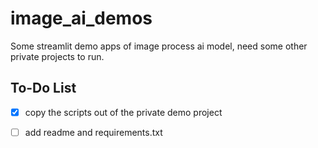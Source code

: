 # image_ai_demos

Some streamlit demo apps of image process ai model, need some other private projects to run.


## To-Do List
- [X] copy the scripts out of the private demo project
- [ ] add readme and requirements.txt 
 